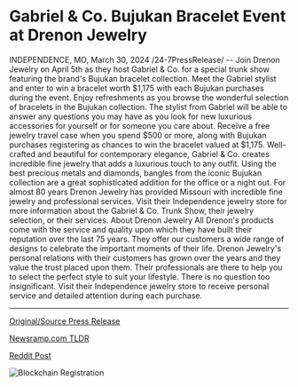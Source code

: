 # Gabriel & Co. Bujukan Bracelet Event at Drenon Jewelry

INDEPENDENCE, MO, March 30, 2024 /24-7PressRelease/ -- Join Drenon Jewelry on April 5th as they host Gabriel & Co. for a special trunk show featuring the brand's Bujukan bracelet collection. Meet the Gabriel stylist and enter to win a bracelet worth $1,175 with each Bujukan purchases during the event.   Enjoy refreshments as you browse the wonderful selection of bracelets in the Bujukan collection. The stylist from Gabriel will be able to answer any questions you may have as you look for new luxurious accessories for yourself or for someone you care about. Receive a free jewelry travel case when you spend $500 or more, along with Bujukan purchases registering as chances to win the bracelet valued at $1,175.   Well-crafted and beautiful for contemporary elegance, Gabriel & Co. creates incredible fine jewelry that adds a luxurious touch to any outfit. Using the best precious metals and diamonds, bangles from the iconic Bujukan collection are a great sophisticated addition for the office or a night out.   For almost 80 years Drenon Jewelry has provided Missouri with incredible fine jewelry and professional services. Visit their Independence jewelry store for more information about the Gabriel & Co. Trunk Show, their jewelry selection, or their services.  About Drenon Jewelry All Drenon's products come with the service and quality upon which they have built their reputation over the last 75 years. They offer our customers a wide range of designs to celebrate the important moments of their life. Drenon Jewelry's personal relations with their customers has grown over the years and they value the trust placed upon them. Their professionals are there to help you to select the perfect style to suit your lifestyle. There is no question too insignificant. Visit their Independence jewelry store to receive personal service and detailed attention during each purchase. 

---

[Original/Source Press Release](https://www.24-7pressrelease.com/press-release/509679/gabriel-co-bujukan-bracelet-event-at-drenon-jewelry)
                    

[Newsramp.com TLDR](None) 



[Reddit Post](https://www.reddit.com/r/newsramp/comments/1brbvxx/drenon_jewelry_hosts_gabriel_co_trunk_show/) 



![Blockchain Registration](https://cdn.newsramp.app/24-7PressRelease/qrcode/243/30/plumPho6.webp)